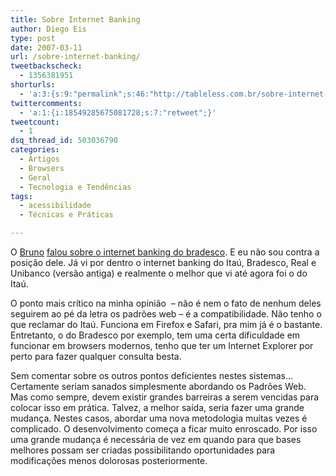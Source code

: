 ```yaml
---
title: Sobre Internet Banking
author: Diego Eis
type: post
date: 2007-03-11
url: /sobre-internet-banking/
tweetbackscheck:
  - 1356381951
shorturls:
  - 'a:3:{s:9:"permalink";s:46:"http://tableless.com.br/sobre-internet-banking";s:7:"tinyurl";s:26:"http://tinyurl.com/3bx3vuv";s:4:"isgd";s:19:"http://is.gd/hxx1sD";}'
twittercomments:
  - 'a:1:{i:18549285675081728;s:7:"retweet";}'
tweetcount:
  - 1
dsq_thread_id: 503036790
categories:
  - Artigos
  - Browsers
  - Geral
  - Tecnologia e Tendências
tags:
  - acessibilidade
  - Técnicas e Práticas

---
```

O [Bruno][1] [falou sobre o internet banking do bradesco][2]. E eu não sou contra a posição dele. Já vi por dentro o internet banking do Itaú, Bradesco, Real e Unibanco (versão antiga) e realmente o melhor que vi até agora foi o do Itaú.

O ponto mais crítico na minha opinião  &#8211; não é nem o fato de nenhum deles seguirem ao pé da letra os padrões web &#8211; é a compatibilidade. Não tenho o que reclamar do Itaú. Funciona em Firefox e Safari, pra mim já é o bastante. Entretanto, o do Bradesco por exemplo, tem uma certa dificuldade em funcionar em browsers modernos, tenho que ter um Internet Explorer por perto para fazer qualquer consulta besta.

Sem comentar sobre os outros pontos deficientes nestes sistemas&#8230; Certamente seriam sanados simplesmente abordando os Padrões Web. Mas como sempre, devem existir grandes barreiras a serem vencidas para colocar isso em prática. Talvez, a melhor saída, seria fazer uma grande mudança. Nestes casos, abordar uma nova metodologia muitas vezes é complicado. O desenvolvimento começa a ficar muito enroscado. Por isso uma grande mudança é necessária de vez em quando para que bases melhores possam ser criadas possibilitando oportunidades para modificações menos dolorosas posteriormente.

 [1]: http://brunotorres.net
 [2]: http://brunotorres.net/bradesco-o-pior-internet-banking-que-eu-ja-vi
